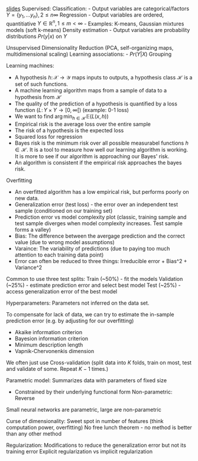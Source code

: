 [slides](file:///hdd/books/eml/lectures/ml_concepts.pdf)
Supervised:
	Classification:
		- Output variables are categorical/factors $Y=\{y_1,\dots y_n\},2\leq n \infty$
	Regression
		- Output variables are ordered, quantitiative $Y\in \mathbb{R}^n, 1 \leq m < \infty$
		- Examples: K-means, Gaussian mixtures models (soft k-means)
	Density estimation
		- Output variables are probability distributions $Pr(y|x)$ on $Y$
	
Unsupervised
	Dimensionality Reduction (PCA, self-organizing maps, multidimensional scaling)
	Learning associations:
		- $Pr(Y|X)$
	Grouping



Learning machines:
- A hypothesis $h\colon \mathcal{X} \rightarrow \mathcal{Y}$ maps inputs to outputs, a hypothesis class $\mathcal{H}$ is a set of such functions.
- A machine learning algorithm maps from a sample of data to a hypothesis from $\mathcal{H}$
- The quality of the prediction of a hypothesis is quantified by a loss function ($L\colon Y \times Y \rightarrow [0, \infty[$) (example: 0-1 loss)
- We want to find $\arg \min_{h\in \mathcal{H}} \mathbb{E}(L(x, h))$ 
- Empirical risk is the average loss over the entire sample
- The risk of a hypothesis is the expected loss 
- Squared loss for regression
- Bayes risk is the minimum risk over all possible measurabel functions $h\in \mathcal{H}$. It is a tool to measure how well our learning algorithm is working. It is more to see if our algorithm is approaching our Bayes' risk. 
- An algorithm is consistent if the empirical risk approaches the bayes risk.

Overfitting
- An overfitted algorithm has a low empirical risk, but performs poorly on new data.
- Generalization error (test loss) - the error over an independent test sample (conditioned on our training set)
- Prediction error vs model complexity plot (classic, training sample and test sample diverges when model complexity increases. Test sample forms a valley)
- Bias: The difference between the avergage prediction and the correct value (due to wrong model assumptions)
- Varaince: The variability of predictions (due to paying too much attention to each training data point)
- Error can often be reduced to three things: Irreducible error + Bias^2 + Variance^2

Common to use three test splits:
Train (~50%) - fit the models
Validation (~25%) - estimate prediction error and select best model
Test (~25%) - access generalization error of the best model

Hyperparameters: Parameters not inferred on the data set.

To compensate for lack of data, we can try to estimate the in-sample prediction error (e.g. by adjusting for our overfitting)
 - Akaike information criterion
 - Bayesion information criterion
 - Minimum description length
 - Vapnik-Chervonenkis dimension
 
 We often just use Cross-validation (split data into $K$ folds, train on most, test and validate of some. Repeat $K-1$ times.)
 
 Parametric model: Summarizes data with parameters of fixed size
 - Constrained by their underlying functional form
 Non-parametric: Reverse
 
 Small neural networks are parametric, large are non-parametric
 
 Curse of dimensionality: Sweet spot in number of features (think computation power, overfitting)
 No free lunch theorem - no method is better than any other method
 
 Regularization: Modifications to reduce the generalization error but not its training error
 Explicit regularization vs implicit regularization